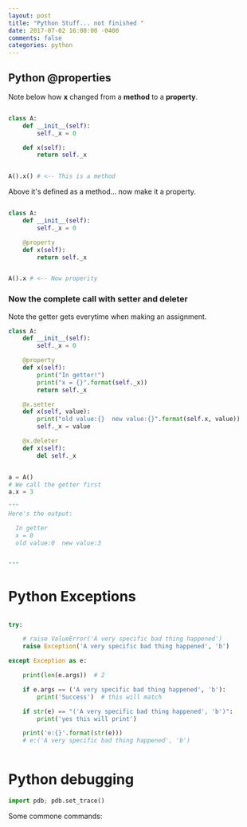 ```yaml
---
layout: post
title: "Python Stuff... not finished "
date: 2017-07-02 16:00:00 -0400
comments: false
categories: python
---
```


## Python @properties

Note below how **x** changed from a **method** to a **property**.

```python

class A:
    def __init__(self):
        self._x = 0

    def x(self):
        return self._x


A().x() # <-- This is a method

```

Above it's defined as a method... now make it a property.

```python

class A:
    def __init__(self):
        self._x = 0

    @property
    def x(self):
        return self._x


A().x # <-- Now properity

```

### Now the complete call with setter and deleter

Note the getter gets everytime when making an assignment.

```python
class A:
    def __init__(self):
        self._x = 0

    @property
    def x(self):
        print("In getter!")
        print("x = {}".format(self._x))
        return self._x

    @x.setter
    def x(self, value):
        print("old value:{}  new value:{}".format(self.x, value))
    	self._x = value

    @x.deleter
    def x(self):
       	del self._x


a = A()
# We call the getter first
a.x = 3

"""
Here's the output:

  In getter
  x = 0
  old value:0  new value:3


"""


```

# Python Exceptions

```python

try:

    # raise ValueError('A very specific bad thing happened')
    raise Exception('A very specific bad thing happened', 'b')

except Exception as e:

    print(len(e.args))  # 2

    if e.args == ('A very specific bad thing happened', 'b'):
        print('Success')  # this will match

    if str(e) == "('A very specific bad thing happened', 'b')":
        print('yes this will print')

    print('e:{}'.format(str(e)))
    # e:('A very specific bad thing happened', 'b')



```

# Python debugging

```python
import pdb; pdb.set_trace()
```

Some commone commands:

<!--  Enter text below, if you want -->
